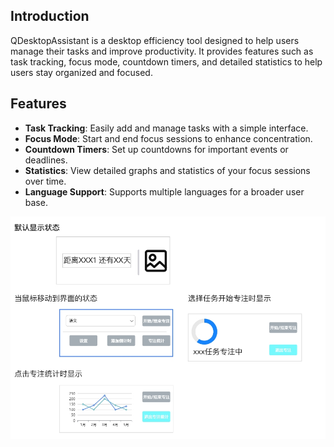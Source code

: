 ## Introduction

QDesktopAssistant is a desktop efficiency tool designed to help users manage their tasks and improve productivity. It provides features such as task tracking, focus mode, countdown timers, and detailed statistics to help users stay organized and focused.

## Features

- **Task Tracking**: Easily add and manage tasks with a simple interface.
- **Focus Mode**: Start and end focus sessions to enhance concentration.
- **Countdown Timers**: Set up countdowns for important events or deadlines.
- **Statistics**: View detailed graphs and statistics of your focus sessions over time.
- **Language Support**: Supports multiple languages for a broader user base.

![原型设计](https://github.com/1511545190/QDeskoptAssitant/blob/main/doc/imgs/%E5%8E%9F%E5%9E%8B%E8%AE%BE%E8%AE%A1.png)


